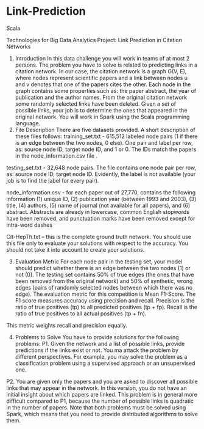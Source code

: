 # Link-Prediction
Scala


Technologies for Big Data Analytics 
Project: Link Prediction in Citation Networks
1. Introduction
In this data challenge you will work in teams of at most 2 persons. The problem you have to solve
is related to predicting links in a citation network. In our case, the citation network is a graph G(V,
E), where nodes represent scientific papers and a link between nodes u and v denotes that one of the
papers cites the other. Each node in the graph contains some properties such as: the paper abstract,
the year of publication and the author names. From the original citation network some randomly
selected links have been deleted. Given a set of possible links, your job is to determine the ones that
appeared in the original network. You will work in Spark using the Scala programming language.
2. File Description
There are five datasets provided. A short description of these files follows:
training_set.txt - 615,512 labeled node pairs (1 if there is an edge between the two nodes, 0 else).
One pair and label per row, as: source node ID, target node ID, and 1 or 0. The IDs match the papers
in the node_information.csv file .

testing_set.txt - 32,648 node pairs. The file contains one node pair per row, as: source node ID,
target node ID. Evidently, the label is not available (your job is to find the label for every pair).


node_information.csv - for each paper out of 27,770, contains the following information (1) unique
ID, (2) publication year (between 1993 and 2003), (3) title, (4) authors, (5) name of journal (not
available for all papers), and (6) abstract. Abstracts are already in lowercase, common English
stopwords have been removed, and punctuation marks have been removed except for intra-word
dashes

Cit-HepTh.txt – this is the complete ground truth network. You should use this file only to evaluate
your solutions with respect to the accuracy. You should not take it into account to create your
solutions.

3. Evaluation Metric
For each node pair in the testing set, your model should predict whether there is an edge between the
two nodes (1) or not (0). The testing set contains 50% of true edges (the ones that have been removed
from the original network) and 50% of synthetic, wrong edges (pairs of randomly selected nodes
between which there was no edge).
The evaluation metric for this competition is Mean F1-Score. The F1 score measures accuracy using
precision and recall. Precision is the ratio of true positives (tp) to all predicted positives (tp + fp).
Recall is the ratio of true positives to all actual positives (tp + fn). 

This metric weights recall and precision equally.

4. Problems to Solve
You have to provide solutions for the following problems:
P1. Given the network and a list of possible links, provide predictions if the links exist or not. You
ma attack the problem by different perspectives. For example, you may solve the problem as a
classification problem using a supervised approach or an unsupervised one.

P2. You are given only the papers and you are asked to discover all possible links that may appear in
the network. In this version, you do not have an initial insight about which papers are linked. This
problem is in general more difficult compared to P1, because the number of possible links is
quadratic in the number of papers.
Note that both problems must be solved using Spark, which means that you need to provide
distributed algorithms to solve them.
